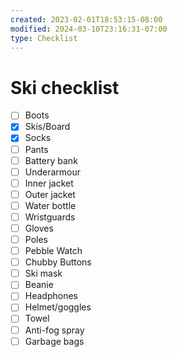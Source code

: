 ```yaml
---
created: 2023-02-01T18:53:15-08:00
modified: 2024-03-10T23:16:31-07:00
type: Checklist
---
```


# Ski checklist

- [ ] Boots
- [x] Skis/Board
- [x] Socks
- [ ] Pants
- [ ] Battery bank
- [ ] Underarmour
- [ ] Inner jacket
- [ ] Outer jacket
- [ ] Water bottle
- [ ] Wristguards
- [ ] Gloves
- [ ] Poles
- [ ] Pebble Watch
- [ ] Chubby Buttons
- [ ] Ski mask
- [ ] Beanie
- [ ] Headphones
- [ ] Helmet/goggles
- [ ] Towel 
- [ ] Anti-fog spray
- [ ] Garbage bags
